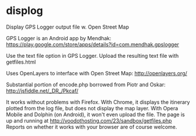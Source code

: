 displog
=======

Display GPS Logger output file w. Open Street Map

GPS Logger is an Android app by Mendhak:
https://play.google.com/store/apps/details?id=com.mendhak.gpslogger

Use the text file option in GPS Logger.  Upload the resulting text file with getfiles.html

Uses OpenLayers to interface with Open Street Map:
http://openlayers.org/

Substantial portion of encode.php borrowed from Piotr and Oskar:
http://jsfiddle.net/_DR_/Pkcaf/

It works without problems with Firefox.
With Chrome, it displays the itinerary plotted from the log file, but does not display the map layer.
With Opera Mobile and Dolphin (on Android), it won't even upload the file.
The page is up and running at http://voodothosting.com/23/sandbox/getfiles.php
Reports on whether it works with your browser are of course welcome.